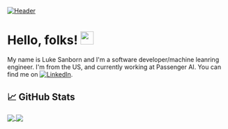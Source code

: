 [![Header](https://raw.githubusercontent.com/MartinHeinz/MartinHeinz/master/readme_header.png "Header")](http://lukesanborn.com/)

# Hello, folks! <img src="https://raw.githubusercontent.com/MartinHeinz/MartinHeinz/master/wave.gif" width="30px">

My name is Luke Sanborn and I'm a software developer/machine leanring engineer. I'm from the US, and currently working at Passenger AI. You can find me on [![LinkedIn][3.2]][3].


## &#x1f4c8; GitHub Stats

<a href="https://github.com/imLightSpeed/imLightSpeed">
  <img align="center" src="https://github-readme-stats.vercel.app/api/top-langs/?username=imLightSpeed&theme=onedark" />
</a>
<a href="https://github.com/imLightSpeed/imLightSpeed">
  <img align="center" src="https://github-readme-stats.vercel.app/api?username=imLightSpeed&theme=onedark&show_icons=true&line_height=27&count_private=true&title_color"/>
</a>


<!-- links to social media icons -->

<!-- icons with padding -->

[1.1]: http://i.imgur.com/tXSoThF.png (twitter icon with padding)
[2.1]: http://i.imgur.com/0o48UoR.png (github icon with padding)

<!-- icons without padding -->

[2.2]: http://i.imgur.com/9I6NRUm.png (github icon without padding)
[3.2]: https://upload.wikimedia.org/wikipedia/commons/thumb/c/ca/LinkedIn_logo_initials.png/25px-LinkedIn_logo_initials.png (LinkedIn icon without padding)


<!-- links to your social media accounts -->

[2]: https://github.com/imLightSpeed
[3]: https://www.linkedin.com/in/luke-sanborn/


